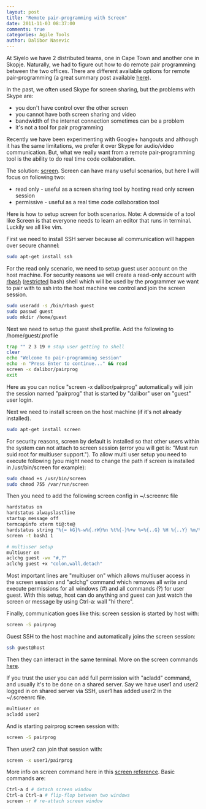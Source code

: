```yaml
---
layout: post
title: "Remote pair-programming with Screen"
date: 2011-11-03 08:37:00
comments: true
categories: Agile Tools
author: Dalibor Nasevic
---
```


At Siyelo we have 2 distributed teams, one in Cape Town and another one in Skopje. Naturally, we had to figure out how to do remote pair programming between the two offices. There are different available options for remote pair-programming (a great summary post available [here](http://evan.tiggerpalace.com/articles/2011/10/17/some-people-call-me-the-remote-pairing-guy-/)).

In the past, we often used Skype for screen sharing, but the problems with Skype are:

* you don't have control over the other screen
* you cannot have both screen sharing and video
* bandwidth of the internet connection sometimes can be a problem
* it's not a tool for pair programming

Recently we have been experimenting with Google+ hangouts and although it has the same limitations, we prefer it over Skype for audio/video communication. But, what we really want from a remote pair-programming tool is the ability to do real time code collaboration.

The solution: [screen](http://www.gnu.org/s/screen/). Screen can have many useful scenarios, but here I will focus on following two:

* read only - useful as a screen sharing tool by hosting read only screen session
* permissive - useful as a real time code collaboration tool

Here is how to setup screen for both scenarios. Note: A downside of a tool like Screen is that everyone needs to learn an editor that runs in terminal. Luckily we all like vim.

First we need to install SSH server because all communication will happen over secure channel:

``` bash
sudo apt-get install ssh
```

For the read only scenario, we need to setup guest user account on the host machine. For security reasons we will create a read-only account with [rbash](http://man.he.net/man1/rbash) ([restricted](http://www.cyberciti.biz/faq/restrict-linux-users-to-their-home-directories-only/) bash) shell which will be used by the programmer we want to pair with to ssh into the host  machine we control and join the screen session.

``` bash
sudo useradd -s /bin/rbash guest
sudo passwd guest
sudo mkdir /home/guest
```

Next we need to setup the guest shell.profile. Add the following to /home/guest/.profile

``` bash
trap "" 2 3 19 # stop user getting to shell
clear
echo "Welcome to pair-programming session"
echo -n "Press Enter to continue..." && read
screen -x dalibor/pairprog
exit
```

Here as you can notice "screen -x dalibor/pairprog" automatically will join the session named "pairprog" that is started by "dalibor" user on "guest" user login.

Next we need to install screen on the host machine (if it's not already installed).

``` bash
sudo apt-get install screen
```

For security reasons, screen by default is installed so that other users within the system can not attach to screen session (error you will get is: "Must run suid root for multiuser support."). To allow multi user setup you need to execute following (you might need to change the path if screen is installed in /usr/bin/screen for example):

``` bash
sudo chmod +s /usr/bin/screen
sudo chmod 755 /var/run/screen
```

Then you need to add the following screen config in ~/.screenrc file

``` bash
hardstatus on
hardstatus alwayslastline
startup_message off
termcapinfo xterm ti@:te@
hardstatus string "%{= kG}%-w%{.rW}%n %t%{-}%+w %=%{..G} %H %{..Y} %m/%d %C%a "
screen -t bash1 1

# multiuser setup
multiuser on
aclchg guest -wx "#,?"
aclchg guest +x "colon,wall,detach"
```

Most important lines are "multiuser on" which allows multiuser access in the screen session and "aclchg" command which removes all write and execute permissions for all windows (#) and all commands (?) for user guest. With this setup, host can do anything and guest can just watch the screen or message by using Ctrl-a: wall "hi there".

Finally, communication goes like this: screen session is started by host with:

``` bash
screen -S pairprog
```

Guest SSH to the host machine and automatically joins the screen session:

``` bash
ssh guest@host
```

Then they can interact in the same terminal. More on the screen commands [here](http://aperiodic.net/screen/multiuser).

If you trust the user you can add full permission with "acladd"  command, and usually it's to be done on a shared server. Say we have user1 and  user2 logged in on shared server via SSH, user1 has added user2 in  the ~/.screenrc file.

``` bash
multiuser on
acladd user2
```

And is starting pairprog screen session with:

``` bash
screen -S pairprog
```

Then user2 can join that session with:

``` bash
screen -x user1/pairprog
```

More info on screen command here in this [screen reference](http://aperiodic.net/screen/quick_reference). Basic commands are:

``` bash
Ctrl-a d # detach screen window
Ctrl-a Ctrl-a # flip-flop between two windows
screen -r # re-attach screen window
```
